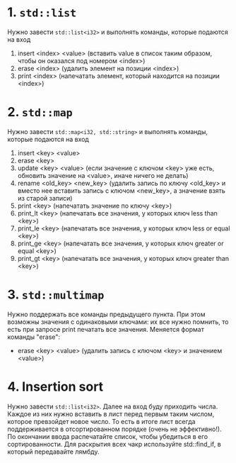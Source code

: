 # 1. `std::list`
Нужно завести `std::list<i32>` и выполнять команды, которые подаются на вход
1. insert \<index\> \<value\> (вставить value в список таким образом, чтобы он оказался под номером \<index\>)
2. erase \<index\> (удалить элемент на позиции \<index\>)
3. print \<index\> (напечатать элемент, который находится на позиции \<index\>)

# 2. `std::map`
Нужно завести `std::map<i32, std::string>` и выполнять команды, которые подаются на вход
1. insert \<key\> \<value\>
2. erase \<key\>
3. update \<key\> \<value\> (если значение с ключом \<key\> уже есть, обновить значение на \<value\>, иначе ничего не делать)
4. rename \<old_key\> \<new_key\> (удалить запись по ключу \<old_key\> и вместо нее вставить запись с ключом \<new_key\>, а значение взять из старой записи)
5. print \<key\> (напечатать значение по ключу \<key\>)
6. print_lt \<key\> (напечатать все значения, у которых ключ less than \<key\>)
7. print_le \<key\> (напечатать все значения, у которых ключ less or equal \<key\>)
8. print_ge \<key\> (напечатать все значения, у которых ключ greater or equal \<key\>)
9. print_gt \<key\> (напечатать все значения, у которых ключ greater than \<key\>)

# 3. `std::multimap`
Нужно поддержать все команды предыдущего пункта. При этом возможны значения с одинаковыми ключами: их все нужно помнить, то есть при запросе print печатать все значения. Меняется формат команды "erase":
- erase \<key\> \<value\> (удалить запись с ключом \<key\> и значением \<value\>)

# 4. Insertion sort
Нужно завести `std::list<i32>`. Далее на вход буду приходить числа. Каждое из них нужно вставить в лист перед первым таким числом, которое превзойдет новое число. То есть в итоге лист всегда поддерживается в отсортированном порядке (очень не эффективно!). По окончании ввода распечатайте список, чтобы убедиться в его сортированности. Для раскрытия всех чакр используйте std::find_if, в который передавайте лямбду.
